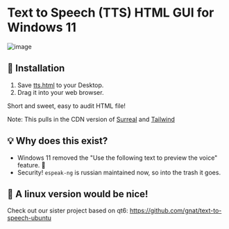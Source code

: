 # Text to Speech (TTS) HTML GUI for Windows 11

![image](https://github.com/user-attachments/assets/48d05819-071b-4426-b1b8-9c963b8be63a)


## 🎁 Installation
1. Save [tts.html](https://raw.githubusercontent.com/gnat/text-to-speech-windows/refs/heads/main/tts.html) to your Desktop.
2. Drag it into your web browser.

Short and sweet, easy to audit HTML file!

Note: This pulls in the CDN version of [Surreal](https://github.com/gnat/surreal) and [Tailwind](https://github.com/tailwindlabs/tailwindcss)

## 💡 Why does this exist?
* Windows 11 removed the "Use the following text to preview the voice" feature. 🙁
* Security! `espeak-ng` is russian maintained now, so into the trash it goes.

## 🐧 A linux version would be nice!
Check out our sister project based on qt6: https://github.com/gnat/text-to-speech-ubuntu
